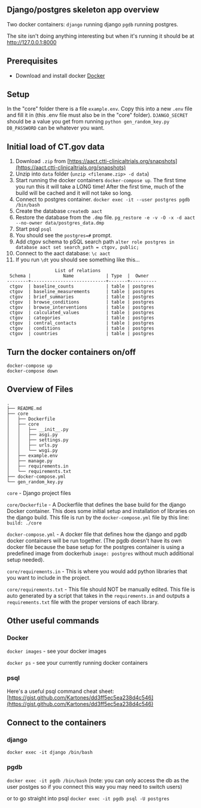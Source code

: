 ## Django/postgres skeleton app overview

Two docker containers: `django` running django `pgdb` running postgres.

The site isn't doing anything interesting but when it's running it should be at http://127.0.0.1:8000

## Prerequisites

* Download and install docker [Docker](https://www.docker.com/)

## Setup

In the "core" folder there is a file `example.env`.
Copy this into a new `.env` file and fill it in (this .env file must also be in the "core" folder).
`DJANGO_SECRET` should be a value you get from running `python gen_random_key.py`
`DB_PASSWORD` can be whatever you want.

## Initial load of CT.gov data

1. Download `.zip` from [https://aact.ctti-clinicaltrials.org/snapshots](https://aact.ctti-clinicaltrials.org/snapshots)
2. Unzip into `data` folder (`unzip <filename.zip> -d data`)
3. Start running the docker containers `docker-compose up`. The first time you
run this it will take a LONG time! After the first time, much of the build
will be cached and it will not take so long.
4. Connect to postgres container. `docker exec -it --user postgres pgdb /bin/bash`
5. Create the database `createdb aact`
6. Restore the database from the `.dmp` file. `pg_restore -e -v -O -x -d aact --no-owner data/postgres_data.dmp`
7. Start psql `psql`
8. You should see the `postgres=#` prompt.
9. Add ctgov schema to pSQL search path `alter role postgres in database aact set search_path = ctgov, public;`
10. Connect to the aact database: `\c aact`
11. If you run `\dt` you should see something like this...

```
                  List of relations
 Schema |            Name            | Type  |  Owner   
--------+----------------------------+-------+----------
 ctgov  | baseline_counts            | table | postgres
 ctgov  | baseline_measurements      | table | postgres
 ctgov  | brief_summaries            | table | postgres
 ctgov  | browse_conditions          | table | postgres
 ctgov  | browse_interventions       | table | postgres
 ctgov  | calculated_values          | table | postgres
 ctgov  | categories                 | table | postgres
 ctgov  | central_contacts           | table | postgres
 ctgov  | conditions                 | table | postgres
 ctgov  | countries                  | table | postgres
```

## Turn the docker containers on/off

	docker-compose up
	docker-compose down

## Overview of Files

	.
	├── README.md
	├── core 					
	│   ├── Dockerfile
	│   ├── core
	│   │   ├── __init__.py
	│   │   ├── asgi.py
	│   │   ├── settings.py
	│   │   ├── urls.py
	│   │   └── wsgi.py
	│   ├── example.env
	│   ├── manage.py
	│   ├── requirements.in
	│   └── requirements.txt
	├── docker-compose.yml
	└── gen_random_key.py
	
`core` - Django project files

`core/Dockerfile` - A Dockerfile that defines the base build for the django Docker container. This does some initial setup and installation of libraries on the django build. This file is run by the `docker-compose.yml` file by this line: `build: ./core`

`docker-compose.yml` - A docker file that defines how the django and pgdb docker containers will be run together. (The pgdb doesn't have its own docker file because the base setup for the postgres container is using a predefined image from dockerhub `image: postgres` without much additional setup needed).

`core/requirements.in` - This is where you would add python libraries that you want to include in the project.

`core/requirements.txt` - This file should NOT be manually edited. This file is auto generated by a script that takes in the `requirements.in` and outputs a `requirements.txt` file with the proper versions of each library.

## Other useful commands

### Docker

`docker images` - see your docker images

`docker ps` - see your currently running docker containers

### psql

Here's a useful psql command cheat sheet: [https://gist.github.com/Kartones/dd3ff5ec5ea238d4c546](https://gist.github.com/Kartones/dd3ff5ec5ea238d4c546)

## Connect to the containers

### django
`docker exec -it django /bin/bash`

### pgdb
`docker exec -it pgdb /bin/bash` (note: you can only access the db as the user postges so if you connect this way you may need to switch users)

or to go straight into psql `docker exec -it pgdb psql -U postgres`
